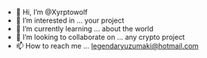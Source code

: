 - 👋 Hi, I’m @Xyrptowolf
- 👀 I’m interested in ... your project
- 🌱 I’m currently learning ... about the world
- 💞️ I’m looking to collaborate on ... any crypto project
- 📫 How to reach me ... legendaryuzumaki@hotmail.com 

<!---
Xyrptowolf/Xyrptowolf is a ✨ special ✨ repository because its `README.md` (this file) appears on your GitHub profile.
You can click the Preview link to take a look at your changes.
--->
